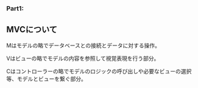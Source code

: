 ### Part1:  
## MVCについて  
Mはモデルの略でデータベースとの接続とデータに対する操作。

Vはビューの略でモデルの内容を参照して視覚表現を行う部分。

Cはコントローラーの略でモデルのロジックの呼び出しや必要なビューの選択等、モデルとビューを繋ぐ部分。
